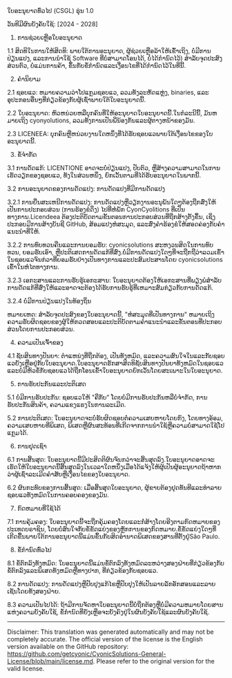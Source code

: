 ໃບອະນຸຍາດທົ່ວໄປ (CSGL)
ຮຸ່ນ 1.0

ວັນທີມີຜົນບັງຄັບໃຊ້: [2024 - 2028]

1. ການຊ່ວຍເຫຼືອໃບອະນຸຍາດ

1.1 ສິດທິໃນການໃຫ້ສິດທິ: ພາຍໃຕ້ການອະນຸຍາດ, ຜູ້ຊ່ວຍເຫຼືອລ້າໃຫ້ເຂົ້າເຖິງ, ບໍ່ມີການປ່ຽນແປງ, ແລະການນໍາໃຊ້ Software ທີ່ບໍ່ສາມາດໂອນໄດ້, ບໍ່ໄດ້ກໍານົດໄວ້) ສໍາລັບຈຸດປະສົງສ່ວນຕົວ, ບໍ່ແມ່ນການຄ້າ, ຂຶ້ນກັບຂໍ້ກໍານົດແລະເງື່ອນໄຂທີ່ໄດ້ກໍານົດໄວ້ໃນທີ່ນີ້.

2. ຄໍານິຍາມ

2.1 ຊອບແວ: ຫມາຍຄວາມວ່າໂປແກຼມຊອບແວ, ລວມທັງລະຫັດແຫຼ່ງ, binaries, ແລະອຸປະກອນອື່ນໆທີ່ກ່ຽວຂ້ອງກັບຜູ້ເຊົ່າພາຍໃຕ້ໃບອະນຸຍາດນີ້.

2.2 ໃບອະນຸຍາດ: ຫົວຫນ່ວຍຫລືບຸກຄົນທີ່ໃຫ້ອະນຸຍາດໃບອະນຸຍາດນີ້.ໃນກໍລະນີນີ້, ມັນຫມາຍເຖິງ cyonyolutions, ລວມທັງການເປັນພີ່ນ້ອງກັນແລະຜູ້ຕາງຫນ້າຂອງມັນ.

2.3 LICENEEA: ບຸກຄົນຫຼືຫນ່ວຍງານໃດຫນຶ່ງທີ່ໄດ້ຮັບຊອບແວພາຍໃຕ້ເງື່ອນໄຂຂອງໃບອະນຸຍາດນີ້.

3. ຂໍ້ຈໍາກັດ

3.1 ການດັດແກ້: LICENTIONE ອາດຈະບໍ່ປ່ຽນແປງ, ປັບຕົວ, ຫຼືສ້າງຄວາມສາມາດໃນການເຮັດວຽກຂອງຊອບແວ, ທັງໃນສ່ວນຫນຶ່ງ, ຍົກເວັ້ນຕາມທີ່ໄດ້ຮັບອະນຸຍາດໃນພາກນີ້.

3.2 ການອະນຸຍາດຂອງການດັດແປງ: ການດັດແປງທີ່ມີການດັດແປງ

3.2.1 ການຍື່ນສະເຫນີການດັດແປງ: ການດັດແປງຫຼືວຽກງານອະນຸພັນໃດໆຕ້ອງຖືກສົ່ງໃຫ້ເປັນການປະກອບສ່ວນ (ການຮ້ອງຂໍດຶງ) ໄປທີ່ຫໍພັກ CyonCyolitions ທີ່ເປັນທາງການ.Licendeea ຕ້ອງປະຕິບັດຕາມຂັ້ນຕອນການປະກອບສ່ວນທີ່ຖືກສ້າງຕັ້ງຂຶ້ນ, ເຊິ່ງປະກອບມີການສ້າງບັນຊີ GitHub, ສ້ອມແປງຫໍສະມຸດ, ແລະສົ່ງຄໍາຮ້ອງຂໍໃຫ້ສອດຄ່ອງກັບຄໍາແນະນໍາທີ່ໃຫ້.

3.2.2 ການທົບທວນຄືນແລະການຍອມຮັບ: cyonicsolutions ສະຫງວນສິດໃນການທົບທວນ, ຍອມຮັບເອົາ, ຫຼືປະຕິເສດການດັດແກ້ທີ່ສົ່ງ.ບໍ່ມີການດັດແປງໃດໆທີ່ຈະຖືກຖືວ່າລວມເຂົ້າໃນຊອບແວຈົນກ່ວາທີ່ຍອມຮັບຢ່າງເປັນທາງການແລະປະສົມປະສານໂດຍ cyonicsolutions ເຂົ້າໃນຫໍໄຕທາງການ.

3.2.3 ເອກະສານແລະການຮັບຮູ້ເອກະສານ: ໃບອະນຸຍາດຕ້ອງໃຫ້ເອກະສານທີ່ພຽງພໍສໍາລັບການດັດແກ້ທີ່ສົ່ງໃຫ້ແລະອາດຈະຕ້ອງໄດ້ຮັບການຮັບຮູ້ທີ່ເຫມາະສົມກ່ຽວກັບການດັດແກ້.

3.2.4 ບໍ່ມີການປ່ຽນແປງໃນທ້ອງຖິ່ນ

ຫມາຍເຫດ: ສໍາລັບຈຸດປະສົງຂອງໃບອະນຸຍາດນີ້, "ຫໍສະມຸດທີ່ເປັນທາງການ" ຫມາຍເຖິງຄວາມຮັບຜິດຊອບຂອງຜູ້ໃຫ້ກວດສອບແລະປະຕິບັດຕາມຄໍາແນະນໍາແລະຂັ້ນຕອນທີ່ປະກອບສ່ວນໂດຍການປະກອບສ່ວນ.

4. ຄວາມເປັນເຈົ້າຂອງ

4.1 ຊັບສິນທາງປັນຍາ: ຕໍາແຫນ່ງທີ່ຖືກຕ້ອງ, ເປັນທັງຫມົດ, ແລະຄວາມສົນໃຈໃນແລະກັບຊອບແວຍັງເຫຼືອຢູ່ກັບໃບອະນຸຍາດ.ໃບອະນຸຍາດຮັກສາສິດທິຊັບສິນທາງປັນຍາທັງຫມົດໃນຊອບແວແລະບໍ່ມີຫົວຂໍ້ກັບຊອບແວໄດ້ຖືກໂອນເຂົ້າໃບອະນຸຍາດຍົກເວັ້ນໂດຍສະເພາະໃນໃບອະນຸຍາດ.

5. ການຮັບປະກັນແລະປະຕິເສດ

5.1 ບໍ່ມີການຮັບປະກັນ: ຊອບແວໃຫ້ "ຄືກັບ" ໂດຍບໍ່ມີການຮັບປະກັນຫລືບໍ່ຈໍາກັດ, ການຮັບປະກັນສິນຄ້າ, ຄວາມແຂງແຮງໃນການລະເມີດ.

5.2 ການປະຕິເສດ: ໃບອະນຸຍາດຈະບໍ່ຮັບຜິດຊອບຕໍ່ຄວາມເສຍຫາຍໂດຍກົງ, ໂດຍທາງອ້ອມ, ຄວາມເສຍຫາຍທີ່ພິເສດ, ພິເສດຫຼືຜົນສະທ້ອນທີ່ເກີດຈາກການນໍາໃຊ້ຫຼືຄວາມບໍ່ສາມາດໃຊ້ໂປແກຼມໄດ້.

6. ການຢຸດເຊົາ

6.1 ການສິ້ນສຸດ: ໃບອະນຸຍາດນີ້ມີປະສິດຕິຜົນຈົນກວ່າຈະສິ້ນສຸດລົງ.ໃບອະນຸຍາດອາດຈະເຮັດໃຫ້ໃບອະນຸຍາດນີ້ສິ້ນສຸດລົງໃນເວລາໃດຫນຶ່ງເມື່ອໄດ້ແຈ້ງໃຫ້ຜູ້ເປັນຜູ້ອະນຸຍາດຖ້າຫາກວ່າຜູ້ເຊົ່າລະເມີດຄໍາສັບຫຼືເງື່ອນໄຂຂອງໃບອະນຸຍາດ.

6.2 ຜົນກະທົບຂອງການສິ້ນສຸດ: ເມື່ອສິ້ນສຸດໃບອະນຸຍາດ, ຜູ້ຂາຍຕ້ອງຢຸດທັນທີແລະທໍາລາຍຊອບແວທັງຫມົດໃນການຄອບຄອງຂອງມັນ.

7. ກົດຫມາຍທີ່ໃຊ້ໄດ້

7.1 ການຄຸ້ມຄອງ: ໃບອະນຸຍາດນີ້ຈະຖືກຄຸ້ມຄອງໂດຍແລະກໍ່ສ້າງໂດຍອີງຕາມກົດຫມາຍຂອງປະເທດບຣາຊິນ, ໂດຍບໍ່ສົນໃຈກັບຂໍ້ຂັດແຍ່ງຂອງຫຼັກການຂອງກົດຫມາຍ.ຂໍ້ຂັດແຍ່ງໃດໆທີ່ເກີດຂື້ນພາຍໃຕ້ການອະນຸຍາດນີ້ແມ່ນຂຶ້ນກັບສິດອໍານາດພິເສດຂອງສານທີ່ຕັ້ງຢູ່São Paulo.

8. ຂໍ້ກໍານົດທົ່ວໄປ

8.1 ຂໍ້ຕົກລົງທັງຫມົດ: ໃບອະນຸຍາດນີ້ແມ່ນຂໍ້ຕົກລົງທັງຫມົດລະຫວ່າງສອງຝ່າຍທີ່ກ່ຽວຂ້ອງກັບຂໍ້ຕົກລົງແລະພິເສດທັງຫມົດຫຼືທາງປາກ, ທີ່ກ່ຽວຂ້ອງກັບຊອບແວ.

8.2 ການດັດແປງ: ການດັດແປງຫຼືປັບປຸງແກ້ໄຂຫຼືປັບປຸງໃຫ້ເປັນລາຍລັກອັກສອນແລະລາຍເຊັນໂດຍທັງສອງຝ່າຍ.

8.3 ຄວາມເປັນໄປໄດ້: ຖ້າມີການຈັດຫາໃບອະນຸຍາດນີ້ບໍ່ຖືກຕ້ອງຫຼືບໍ່ມີຄວາມຫມາຍໂດຍສານແຫ່ງຄວາມບັງຄັບໃຊ້, ຂໍ້ກໍານົດທີ່ຍັງເຫຼືອຈະຍັງຄົງຢູ່ໃນຜົນບັງຄັບໃຊ້ແລະຜົນບັງຄັບໃຊ້.

---
Disclaimer: This translation was generated automatically and may not be completely accurate. The official version of the license is the English version available on the GitHub repository: https://github.com/getcyonic/CyonicSolutions-General-License/blob/main/license.md. Please refer to the original version for the valid license.